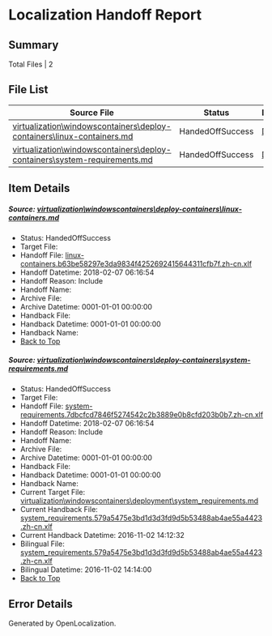 # <a name='report-top'></a> Localization Handoff Report

## Summary
 Total Files | 2

## File List
 Source File | Status | Details 
 ----------- | ------ | ------- 
 [virtualization\windowscontainers\deploy-containers\linux-containers.md](https://github.com/Microsoft/Virtualization-Documentation-Private/blob/81cb548eeebd77edfeb90d3b9f78444d0b375b82/virtualization/windowscontainers/deploy-containers/linux-containers.md) | HandedOffSuccess | [Details](#a7b47724a6581eb7fbc241842a7c8b97a4498390315)
 [virtualization\windowscontainers\deploy-containers\system-requirements.md](https://github.com/Microsoft/Virtualization-Documentation-Private/blob/81cb548eeebd77edfeb90d3b9f78444d0b375b82/virtualization/windowscontainers/deploy-containers/system-requirements.md) | HandedOffSuccess | [Details](#ff9b24ccc802b228b649c2330333cbe008350aec331)

## Item Details
##### <a name='a7b47724a6581eb7fbc241842a7c8b97a4498390315'></a> Source: [virtualization\windowscontainers\deploy-containers\linux-containers.md](https://github.com/Microsoft/Virtualization-Documentation-Private/blob/81cb548eeebd77edfeb90d3b9f78444d0b375b82/virtualization/windowscontainers/deploy-containers/linux-containers.md)
* Status: HandedOffSuccess
* Target File: 
* Handoff File: [linux-containers.b63be58297e3da9834f4252692415644311cfb7f.zh-cn.xlf](https://github.com/MicrosoftDocs/Virtualization-Documentation-Private.handoff/blob/20c3d78b8a18569aca87050c1742b3dd2b1e2f02/ol-handoff/MicrosoftDocs/Virtualization-Documentation-Private.zh-cn/live/linux-containers.b63be58297e3da9834f4252692415644311cfb7f.zh-cn.xlf)
* Handoff Datetime: 2018-02-07 06:16:54
* Handoff Reason: Include
* Handoff Name: 
* Archive File: 
* Archive Datetime: 0001-01-01 00:00:00
* Handback File: 
* Handback Datetime: 0001-01-01 00:00:00
* Handback Name: 
* [Back to Top](#report-top)

##### <a name='ff9b24ccc802b228b649c2330333cbe008350aec331'></a> Source: [virtualization\windowscontainers\deploy-containers\system-requirements.md](https://github.com/Microsoft/Virtualization-Documentation-Private/blob/81cb548eeebd77edfeb90d3b9f78444d0b375b82/virtualization/windowscontainers/deploy-containers/system-requirements.md)
* Status: HandedOffSuccess
* Target File: 
* Handoff File: [system-requirements.7dbcfcd7846f5274542c2b3889e0b8cfd203b0b7.zh-cn.xlf](https://github.com/MicrosoftDocs/Virtualization-Documentation-Private.handoff/blob/20c3d78b8a18569aca87050c1742b3dd2b1e2f02/ol-handoff/MicrosoftDocs/Virtualization-Documentation-Private.zh-cn/live/system-requirements.7dbcfcd7846f5274542c2b3889e0b8cfd203b0b7.zh-cn.xlf)
* Handoff Datetime: 2018-02-07 06:16:54
* Handoff Reason: Include
* Handoff Name: 
* Archive File: 
* Archive Datetime: 0001-01-01 00:00:00
* Handback File: 
* Handback Datetime: 0001-01-01 00:00:00
* Handback Name: 
* Current Target File: [virtualization\windowscontainers\deployment\system_requirements.md](https://github.com/MicrosoftDocs/Virtualization-Documentation-Private.zh-cn/blob/65b5ec0972faf23304129302cd1d81abdee92734/virtualization/windowscontainers/deployment/system_requirements.md)
* Current Handback File: [system_requirements.579a5475e3bd1d3d3fd9d5b53488ab4ae55a4423.zh-cn.xlf](https://github.com/MicrosoftDocs/Virtualization-Documentation-Private.handback/blob/243c35be1d2682d9481e99cee303c783f347cae6/ol-handback/Microsoft/Virtualization-Documentation-Private.zh-cn/live/system_requirements.579a5475e3bd1d3d3fd9d5b53488ab4ae55a4423.zh-cn.xlf)
* Current Handback Datetime: 2016-11-02 14:12:32
* Bilingual File: [system_requirements.579a5475e3bd1d3d3fd9d5b53488ab4ae55a4423.zh-cn.xlf](https://github.com/MicrosoftDocs/Virtualization-Documentation-Private.handback/blob/243c35be1d2682d9481e99cee303c783f347cae6/ol-handback/Microsoft/Virtualization-Documentation-Private.zh-cn/live/system_requirements.579a5475e3bd1d3d3fd9d5b53488ab4ae55a4423.zh-cn.xlf)
* Bilingual Datetime: 2016-11-02 14:14:00
* [Back to Top](#report-top)


## Error Details

Generated by OpenLocalization.
